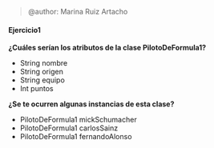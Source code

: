 > @author: Marina Ruiz Artacho

#### Ejercicio1
**¿Cuáles serían los atributos de la clase PilotoDeFormula1?**
* String nombre
* String origen
* String equipo
* Int puntos

**¿Se te ocurren algunas instancias de esta clase?**
* PilotoDeFormula1 mickSchumacher
* PilotoDeFormula1 carlosSainz
* PilotoDeFormula1 fernandoAlonso